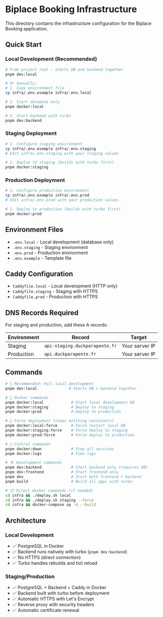 # Biplace Booking Infrastructure

This directory contains the infrastructure configuration for the Biplace Booking application.

## Quick Start

### Local Development (Recommended)
```bash
# From project root - starts DB and backend together
pnpm dev:local

# Or manually:
# 1. Copy environment file
cp infra/.env.example infra/.env.local

# 2. Start database only
pnpm docker:local

# 3. Start backend with turbo
pnpm dev:backend
```

### Staging Deployment
```bash
# 1. Configure staging environment
cp infra/.env.example infra/.env.staging
# Edit infra/.env.staging with your staging values

# 2. Deploy to staging (builds with turbo first)
pnpm docker:staging
```

### Production Deployment
```bash
# 1. Configure production environment
cp infra/.env.example infra/.env.prod
# Edit infra/.env.prod with your production values

# 2. Deploy to production (builds with turbo first)
pnpm docker:prod
```

## Environment Files

- `.env.local` - Local development (database only)
- `.env.staging` - Staging environment
- `.env.prod` - Production environment
- `.env.example` - Template file

## Caddy Configuration

- `Caddyfile.local` - Local development (HTTP only)
- `Caddyfile.staging` - Staging with HTTPS
- `Caddyfile.prod` - Production with HTTPS

## DNS Records Required

For staging and production, add these A records:

| Environment | Record | Target |
|-------------|---------|---------|
| Staging | `api-staging.duckparapente.fr` | Your server IP |
| Production | `api.duckparapente.fr` | Your server IP |

## Commands

```bash
# 🚀 Recommended: Full local development
pnpm dev:local              # Starts DB + backend together

# 🐳 Docker commands
pnpm docker:local            # Start local development DB
pnpm docker:staging          # Deploy to staging
pnpm docker:prod             # Deploy to production

# 🐳 Force deployment (stops existing containers)
pnpm docker:local:force      # Force restart local DB
pnpm docker:staging:force    # Force deploy to staging
pnpm docker:prod:force       # Force deploy to production

# 🛑 Control commands
pnpm docker:down             # Stop all services
pnpm docker:logs             # View logs

# 🏗️ Development commands
pnpm dev:backend             # Start backend only (requires DB)
pnpm dev:frontend            # Start frontend only
pnpm dev                     # Start both frontend + backend
pnpm build                   # Build all apps with turbo

# 📦 Direct docker commands (if needed)
cd infra && ./deploy.sh local
cd infra && ./deploy.sh staging --force
cd infra && docker-compose up -d --build
```

## Architecture

### Local Development
- ✅ PostgreSQL in Docker
- ✅ Backend runs natively with turbo (`pnpm dev:backend`)
- ✅ No HTTPS (direct connection)
- ✅ Turbo handles rebuilds and hot reload

### Staging/Production
- ✅ PostgreSQL + Backend + Caddy in Docker
- ✅ Backend built with turbo before deployment
- ✅ Automatic HTTPS with Let's Encrypt
- ✅ Reverse proxy with security headers
- ✅ Automatic certificate renewal